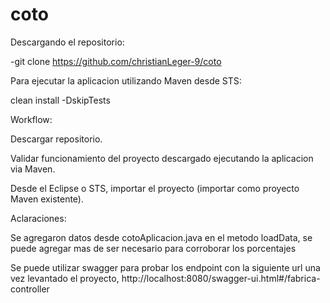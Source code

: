 # coto

Descargando el repositorio:

-git clone https://github.com/christianLeger-9/coto

Para ejecutar la aplicacion utilizando Maven desde STS:

clean install -DskipTests

Workflow:

Descargar repositorio.

Validar funcionamiento del proyecto descargado ejecutando la aplicacion via Maven.

Desde el Eclipse o STS, importar el proyecto (importar como proyecto Maven existente).

Aclaraciones:

Se agregaron datos desde cotoAplicacion.java en el metodo loadData, se puede agregar mas de ser necesario para corroborar los porcentajes

Se puede utilizar swagger para probar los endpoint con la siguiente url una vez levantado el proyecto, http://localhost:8080/swagger-ui.html#/fabrica-controller

